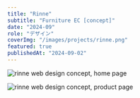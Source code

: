 ```yaml
---
title: "Rinne"
subtitle: "Furniture EC [concept]"
date: "2024-09"
role: "デザイン"
coverImg: "/images/projects/rinne.png"
featured: true
publishedAt: "2024-09-02"
---
```


![rinne web design concept, home page](/images/projects/rinne-home-full.jpg)

![rinne web design concept, product page](/images/projects/rinne-product-full.jpg)
